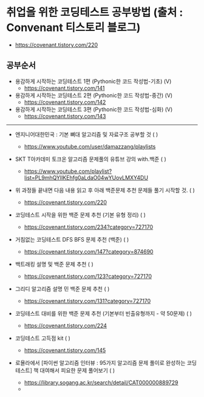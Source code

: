 # 취업을 위한 코딩테스트 공부방법 (출처 : Convenant 티스토리 블로그)
- https://covenant.tistory.com/220


## 공부순서
* 용감하게 시작하는 코딩테스트 1편 (Pythonic한 코드 작성법-기초) (V)
  - https://covenant.tistory.com/141
* 용감하게 시작하는 코딩테스트 2편 (Pythonic한 코드 작성법-중간) (V)
  - https://covenant.tistory.com/142
* 용감하게 시작하는 코딩테스트 3편 (Pythonic한 코드 작성법-심화) (V)
  - https://covenant.tistory.com/143

---
* 엔지니어대한민국 : 기본 뼈대 알고리즘 및 자료구조 공부할 것 ( )
  - https://www.youtube.com/user/damazzang/playlists
  
* SKT T아카데미 토크온 알고리즘 문제풀의 유튜브 강의 with.백준 ( )
  - https://www.youtube.com/playlist?list=PL9mhQYIlKEhfg0aLdaO04wYUovLMXY4DU
  
* 위 과정들 끝내면 다음 내용 읽고 후 아래 백준문제 추천 문제들 풀기 시작할 것. ( )
  - https://covenant.tistory.com/220

* 코딩테스트 시작을 위한 백준 문제 추천 (기본 유형 정리) ( )
  - https://covenant.tistory.com/234?category=727170

* 거침없는 코딩테스트 DFS BFS 문제 추천 (백준) ( )
  - https://covenant.tistory.com/147?category=874690

* 백트래킹 설명 및 백준 문제 추천 ( )
  - https://covenant.tistory.com/123?category=727170

* 그리디 알고리즘 설명 민 백준 문제 추천 ( )
  - https://covenant.tistory.com/131?category=727170

* 코딩테스트 대비를 위한 백준 문제 추천 (기본부터 빈출유형까지 - 약 50문제) ( )
  - https://covenant.tistory.com/224

* 코딩테스트 고득점 kit ( )
  - https://covenant.tistory.com/145

* 로욜라에서 [파이썬 알고리즘 인터뷰 : 95가지 알고리즘 문제 풀이로 완성하는 코딩 테스트] 책 대여해서 피요한 문제 풀어보기 ( )
  - https://library.sogang.ac.kr/search/detail/CAT000000889729
  - 
